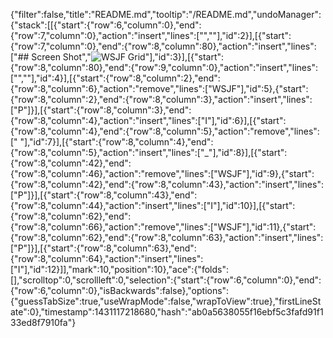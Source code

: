 {"filter":false,"title":"README.md","tooltip":"/README.md","undoManager":{"stack":[[{"start":{"row":6,"column":0},"end":{"row":7,"column":0},"action":"insert","lines":["",""],"id":2}],[{"start":{"row":7,"column":0},"end":{"row":8,"column":80},"action":"insert","lines":["## Screen Shot","![WSJF Grid](https://github.com/sficarrotta/WSJF_Grid/blob/master/WSJF_Grid.png)"],"id":3}],[{"start":{"row":8,"column":80},"end":{"row":9,"column":0},"action":"insert","lines":["",""],"id":4}],[{"start":{"row":8,"column":2},"end":{"row":8,"column":6},"action":"remove","lines":["WSJF"],"id":5},{"start":{"row":8,"column":2},"end":{"row":8,"column":3},"action":"insert","lines":["P"]}],[{"start":{"row":8,"column":3},"end":{"row":8,"column":4},"action":"insert","lines":["I"],"id":6}],[{"start":{"row":8,"column":4},"end":{"row":8,"column":5},"action":"remove","lines":[" "],"id":7}],[{"start":{"row":8,"column":4},"end":{"row":8,"column":5},"action":"insert","lines":["_"],"id":8}],[{"start":{"row":8,"column":42},"end":{"row":8,"column":46},"action":"remove","lines":["WSJF"],"id":9},{"start":{"row":8,"column":42},"end":{"row":8,"column":43},"action":"insert","lines":["P"]}],[{"start":{"row":8,"column":43},"end":{"row":8,"column":44},"action":"insert","lines":["I"],"id":10}],[{"start":{"row":8,"column":62},"end":{"row":8,"column":66},"action":"remove","lines":["WSJF"],"id":11},{"start":{"row":8,"column":62},"end":{"row":8,"column":63},"action":"insert","lines":["P"]}],[{"start":{"row":8,"column":63},"end":{"row":8,"column":64},"action":"insert","lines":["I"],"id":12}]],"mark":10,"position":10},"ace":{"folds":[],"scrolltop":0,"scrollleft":0,"selection":{"start":{"row":6,"column":0},"end":{"row":6,"column":0},"isBackwards":false},"options":{"guessTabSize":true,"useWrapMode":false,"wrapToView":true},"firstLineState":0},"timestamp":1431117218680,"hash":"ab0a5638055f16ebf5c3fafd91f133ed8f7910fa"}